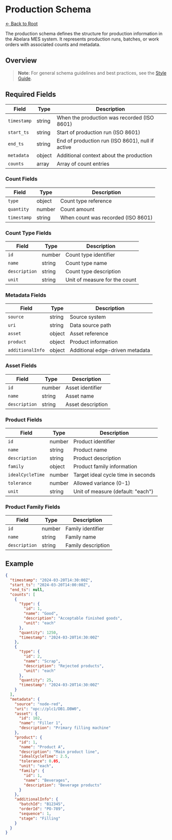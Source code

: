 # Production Schema

[← Back to Root](../../README.md)

The production schema defines the structure for production information in the Abelara MES system. It represents production runs, batches, or work orders with associated counts and metadata.

## Overview

> **Note**: For general schema guidelines and best practices, see the [Style Guide](../../style-guide.md).

## Required Fields

| Field         | Type   | Description                                |
|---------------|--------|--------------------------------------------|
| `timestamp`   | string | When the production was recorded (ISO 8601) |
| `start_ts`    | string | Start of production run (ISO 8601)         |
| `end_ts`      | string | End of production run (ISO 8601), null if active |
| `metadata`    | object | Additional context about the production    |
| `counts`      | array  | Array of count entries                     |

### Count Fields

| Field         | Type   | Description                                |
|---------------|--------|--------------------------------------------|
| `type`        | object | Count type reference                       |
| `quantity`    | number | Count amount                               |
| `timestamp`   | string | When count was recorded (ISO 8601)         |

### Count Type Fields

| Field         | Type   | Description                                |
|---------------|--------|--------------------------------------------|
| `id`          | number | Count type identifier                      |
| `name`        | string | Count type name                            |
| `description` | string | Count type description                     |
| `unit`        | string | Unit of measure for the count              |

### Metadata Fields

| Field            | Type   | Description                                |
|------------------|--------|--------------------------------------------|
| `source`         | string | Source system                              |
| `uri`            | string | Data source path                           |
| `asset`          | object | Asset reference                            |
| `product`        | object | Product information                        |
| `additionalInfo` | object | Additional edge-driven metadata            |

### Asset Fields

| Field         | Type   | Description                                |
|---------------|--------|--------------------------------------------|
| `id`          | number | Asset identifier                           |
| `name`        | string | Asset name                                 |
| `description` | string | Asset description                          |

### Product Fields

| Field         | Type   | Description                                |
|---------------|--------|--------------------------------------------|
| `id`          | number | Product identifier                         |
| `name`        | string | Product name                               |
| `description` | string | Product description                        |
| `family`      | object | Product family information                 |
| `idealCycleTime` | number | Target ideal cycle time in seconds      |
| `tolerance`   | number | Allowed variance (0-1)                     |
| `unit`        | string | Unit of measure (default: "each")          |

### Product Family Fields

| Field         | Type   | Description                                |
|---------------|--------|--------------------------------------------|
| `id`          | number | Family identifier                          |
| `name`        | string | Family name                                |
| `description` | string | Family description                         |

## Example

```json
{
  "timestamp": "2024-03-20T14:30:00Z",
  "start_ts": "2024-03-20T14:00:00Z",
  "end_ts": null,
  "counts": [
    {
      "type": {
        "id": 1,
        "name": "Good",
        "description": "Acceptable finished goods",
        "unit": "each"
      },
      "quantity": 1250,
      "timestamp": "2024-03-20T14:30:00Z"
    },
    {
      "type": {
        "id": 2,
        "name": "Scrap",
        "description": "Rejected products",
        "unit": "each"
      },
      "quantity": 25,
      "timestamp": "2024-03-20T14:30:00Z"
    }
  ],
  "metadata": {
    "source": "node-red",
    "uri": "opc://plc1/DB1.DBW0",
    "asset": {
      "id": 102,
      "name": "Filler 1",
      "description": "Primary filling machine"
    },
    "product": {
      "id": 1,
      "name": "Product A",
      "description": "Main product line",
      "idealCycleTime": 2.5,
      "tolerance": 0.05,
      "unit": "each",
      "family": {
        "id": 1,
        "name": "Beverages",
        "description": "Beverage products"
      }
    },
    "additionalInfo": {
      "batchId": "B12345",
      "orderId": "PO-789",
      "sequence": 1,
      "stage": "Filling"
    }
  }
}
```
